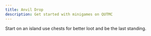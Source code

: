 ```yaml
---
title: Anvil Drop
description: Get started with minigames on QUTMC
---
```

Start on an island use chests for better loot and be the last standing.